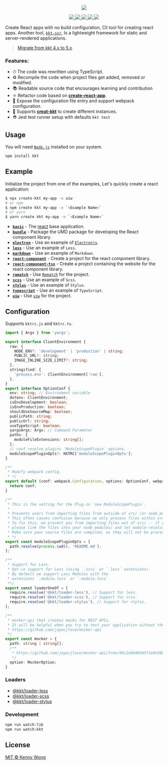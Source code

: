 <p align="center">
  <a href="https://github.com/kktjs/kkt-next">
    <img src="https://raw.githubusercontent.com/kktjs/kkt/d2bb00dc2d0bd9bb133f3a369d0ad2f5330ed4af/website/kkt.svg?sanitize=true">
  </a>
</p>

<p align="center">
  <a href="https://github.com/kktjs/kkt-next/issues">
    <img src="https://img.shields.io/github/issues/kktjs/kkt-next.svg">
  </a>
  <a href="https://github.com/kktjs/kkt-next/network">
    <img src="https://img.shields.io/github/forks/kktjs/kkt-next.svg">
  </a>
  <a href="https://github.com/kktjs/kkt-next/stargazers">
    <img src="https://img.shields.io/github/stars/kktjs/kkt-next.svg">
  </a>
  <a href="https://github.com/kktjs/kkt-next/releases">
    <img src="https://img.shields.io/github/release/kktjs/kkt-next.svg">
  </a>
  <a href="https://www.npmjs.com/package/kkt">
    <img src="https://img.shields.io/npm/v/kkt.svg">
  </a>
</p>

Create React apps with no build configuration, Cli tool for creating react apps. Another tool, [`kkt-ssr`](https://github.com/kktjs/kkt-ssr), Is a lightweight framework for static and server-rendered applications.

> [Migrate from kkt 4.x to 5.x](https://github.com/kktjs/kkt-next/issues/1).

### Features:

- ⏱ The code was rewritten using TypeScript.
- ♻️ Recompile the code when project files get added, removed or modified.
- 📚 Readable source code that encourages learning and contribution
- ⚛️ Refactor code based on [**create-react-app**](https://github.com/facebook/create-react-app).
- 💝 Expose the configuration file entry and support webpack configuration.
- 🚀 Supports [**creat-kkt**](https://github.com/kktjs/create-kkt) to create different instances.
- ⛑ Jest test runner setup with defaults `kkt test`

## Usage

You will need [`Node.js`](https://nodejs.org) installed on your system. 

```bash
npm install kkt
```

## Example

Initialize the project from one of the examples, Let's quickly create a react application:

```bash
$ npx create-kkt my-app -e uiw
# or npm
$ npm create kkt my-app -e `<Example Name>`
# or yarn 
$ yarn create kkt my-app -e `<Example Name>`
```

- [**`basic`**](example/basic) - The [react](https://github.com/facebook/react) base application.
- [**`bundle`**](example/bundle) - Package the UMD package for developing the React component library.
- [**`electron`**](example/electron) - Use an example of [`Electronjs`](https://github.com/electron).
- [**`less`**](example/less) - Use an example of `Less`.
- [**`markdown`**](example/markdown) - Use an example of `Markdown`.
- [**`react-component`**](example/react-component) - Create a project for the react component library.
- [**`react-component-tsx`**](example/react-component-tsx) - Create a project containing the website for the react component library.
- [**`rematch`**](example/rematch) - Use [`Rematch`](https://github.com/rematch/rematch) for the project.
- [**`scss`**](example/scss) - Use an example of `Scss`.
- [**`stylus`**](example/stylus) - Use an example of `Stylus`.
- [**`typescript`**](example/typescript) - Use an example of `TypeScript`.
- [**`uiw`**](example/uiw) - Use [`uiw`](https://uiwjs.github.io/) for the project.

## Configuration

Supports `kktrc.js` and `kktrc.ts`.

```ts
import { Argv } from 'yargs';

export interface ClientEnvironment {
  raw: {
    NODE_ENV?: 'development' | 'production' | string;
    PUBLIC_URL?: string;
    IMAGE_INLINE_SIZE_LIMIT?: string;
  },
  stringified: {
    'process.env': ClientEnvironment['raw'],
  },
}
export interface OptionConf {
  env: string; // Environment variable
  dotenv: ClientEnvironment;
  isEnvDevelopment: boolean;
  isEnvProduction: boolean;
  shouldUseSourceMap: boolean;
  publicPath: string;
  publicUrl: string;
  useTypeScript: boolean;
  yargsArgs: Argv; // Command Parameter
  paths: {
    moduleFileExtensions: string[];
  };
  // conf.resolve.plugins `ModuleScopePlugin` options.
  moduleScopePluginOpts?: KKTRC['moduleScopePluginOpts'];
}

/**
 * Modify webpack config.
 * */
export default (conf: webpack.Configuration, options: OptionConf, webpack: typeof webpack) => {
  return conf;
}

/**
 * This is the setting for the Plug-in `new ModuleScopePlugin`.
 * 
 * Prevents users from importing files from outside of src/ (or node_modules/).
 * This often causes confusion because we only process files within src/ with babel.
 * To fix this, we prevent you from importing files out of src/ -- if you'd like to,
 * please link the files into your node_modules/ and let module-resolution kick in.
 * Make sure your source files are compiled, as they will not be processed in any way.
 * */
export const moduleScopePluginOpts = [
  path.resolve(process.cwd(), 'README.md'),
];

/**
 * Support for Less.
 * Opt-in support for Less (using `.scss` or `.less` extensions).
 * By default we support Less Modules with the
 * extensions `.module.less` or `.module.less`
 **/
export const loaderOneOf = [
  require.resolve('@kkt/loader-less'), // Support for less.
  require.resolve('@kkt/loader-scss'), // Support for scss.
  require.resolve('@kkt/loader-stylus'), // Support for stylus.
];

/**
 * mocker-api that creates mocks for REST APIs.
 * It will be helpful when you try to test your application without the actual REST API server.
 * https://github.com/jaywcjlove/mocker-api
 */
export const mocker = {
  path: string | string[];
  /**
   * https://github.com/jaywcjlove/mocker-api/tree/96c2eb94694571e0e3003e6ad9ce1c809499f577#options
   */
  option: MockerOption;
}
```

### Loaders

- [@kkt/loader-less](https://github.com/kktjs/kkt-next/tree/master/packages/kkt-loader-less)
- [@kkt/loader-scss](https://github.com/kktjs/kkt-next/tree/master/packages/kkt-loader-scss)
- [@kkt/loader-stylus](https://github.com/kktjs/kkt-next/tree/master/packages/kkt-loader-stylus)


### Development

```bash
npm run watch:lib
npm run watch:kkt
```

## License

[MIT © Kenny Wong](./LICENSE)